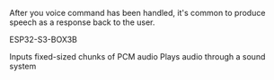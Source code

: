 

After you voice command has been handled, it's common to produce speech as a response back to the user. 


ESP32-S3-BOX3B

Inputs fixed-sized chunks of PCM audio
Plays audio through a sound system